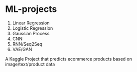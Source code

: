 # ML-projects

1. Linear Regression
2. Logistic Regression
3. Gaussian Process
4. CNN
5. RNN/Seq2Seq
6. VAE/GAN

A Kaggle Project that predicts ecommerce products based on image/text/product data
